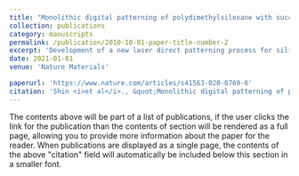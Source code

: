 ```yaml
---
title: "Monolithic digital patterning of polydimethylsiloxane with successive laser pyrolysis"
collection: publications
category: manuscripts
permalink: /publication/2010-10-01-paper-title-number-2
excerpt: 'Development of a new laser direct patterning process for silicone materials'
date: 2021-01-01
venue: 'Nature Materials'

paperurl: 'https://www.nature.com/articles/s41563-020-0769-6'
citation: 'Shin <i>et al</i>., &quot;Monolithic digital patterning of polydimethylsiloxane with successive laser pyrolysis,&quot; <i>Nat. Mater.</i>, 20, <b>2021</b>.'
---
```


The contents above will be part of a list of publications, if the user clicks the link for the publication than the contents of section will be rendered as a full page, allowing you to provide more information about the paper for the reader. When publications are displayed as a single page, the contents of the above "citation" field will automatically be included below this section in a smaller font.
